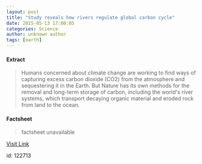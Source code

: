 ```yaml
---
layout: post
title: "Study reveals how rivers regulate global carbon cycle"
date: 2015-05-13 17:00:05
categories: Science
author: unknown author
tags: [earth]
---
```



#### Extract
>Humans concerned about climate change are working to find ways of capturing excess carbon dioxide (CO2) from the atmosphere and sequestering it in the Earth. But Nature has its own methods for the removal and long-term storage of carbon, including the world's river systems, which transport decaying organic material and eroded rock from land to the ocean.

#### Factsheet
>factsheet unavailable

[Visit Link](http://phys.org/news350739650.html)

id:  122713
